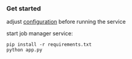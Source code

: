 ### Get started

adjust [configuration](configuration/config.py) before running the service

start job manager service:

    pip install -r requirements.txt
    python app.py
